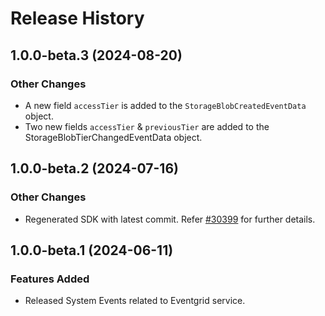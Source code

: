 # Release History

## 1.0.0-beta.3 (2024-08-20)

### Other Changes

- A new field `accessTier` is added to the `StorageBlobCreatedEventData` object.
- Two new fields `accessTier` & `previousTier` are added to the StorageBlobTierChangedEventData object.

## 1.0.0-beta.2 (2024-07-16)

### Other Changes

- Regenerated SDK with latest commit. Refer [#30399](https://github.com/Azure/azure-sdk-for-js/pull/30399) for further details.

## 1.0.0-beta.1 (2024-06-11)

### Features Added

- Released System Events related to Eventgrid service.
